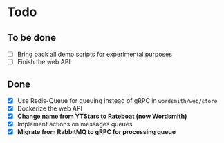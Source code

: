 # Todo

## To be done

- [ ] Bring back all demo scripts for experimental purposes
- [ ] Finish the web API

## Done

- [x] Use Redis-Queue for queuing instead of gRPC in `wordsmith/web/store`
- [x] Dockerize the web API
- [x] **Change name from YTStars to Rateboat (now Wordsmith)**
- [x] Implement actions on messages queues
- [x] **Migrate from RabbitMQ to gRPC for processing queue**
